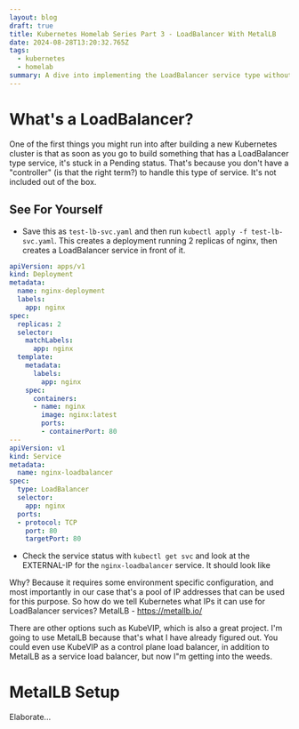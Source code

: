 ```yaml
---
layout: blog
draft: true
title: Kubernetes Homelab Series Part 3 - LoadBalancer With MetalLB
date: 2024-08-28T13:20:32.765Z
tags:
  - kubernetes
  - homelab
summary: A dive into implementing the LoadBalancer service type without a cloud provider using MetalLB.
---
```

# What's a LoadBalancer?
One of the first things you might run into after building a new Kubernetes cluster is that as soon as you go to build something that has a LoadBalancer type service, it's stuck in a Pending status. That's because you don't have a "controller" (is that the right term?) to handle this type of service. It's not included out of the box.

## See For Yourself
- Save this as `test-lb-svc.yaml` and then run `kubectl apply -f test-lb-svc.yaml`. This creates a deployment running 2 replicas of nginx, then creates a LoadBalancer service in front of it. 
```yaml
apiVersion: apps/v1
kind: Deployment
metadata:
  name: nginx-deployment
  labels:
    app: nginx
spec:
  replicas: 2
  selector:
    matchLabels:
      app: nginx
  template:
    metadata:
      labels:
        app: nginx
    spec:
      containers:
      - name: nginx
        image: nginx:latest
        ports:
        - containerPort: 80
---
apiVersion: v1
kind: Service
metadata:
  name: nginx-loadbalancer
spec:
  type: LoadBalancer
  selector:
    app: nginx
  ports:
  - protocol: TCP
    port: 80
    targetPort: 80
```
- Check the service status with `kubectl get svc` and look at the EXTERNAL-IP for the `nginx-loadbalancer` service. It should look like

Why? Because it requires some environment specific configuration, and most importantly in our case that's a pool of IP addresses that can be used for this purpose. So how do we tell Kubernetes what IPs it can use for LoadBalancer services? MetalLB - https://metallb.io/

There are other options such as KubeVIP, which is also a great project. I'm going to use MetalLB because that's what I have already figured out. You could even use KubeVIP as a control plane load balancer, in addition to MetalLB as a service load balancer, but now I"m getting into the weeds.

# MetalLB Setup
Elaborate...